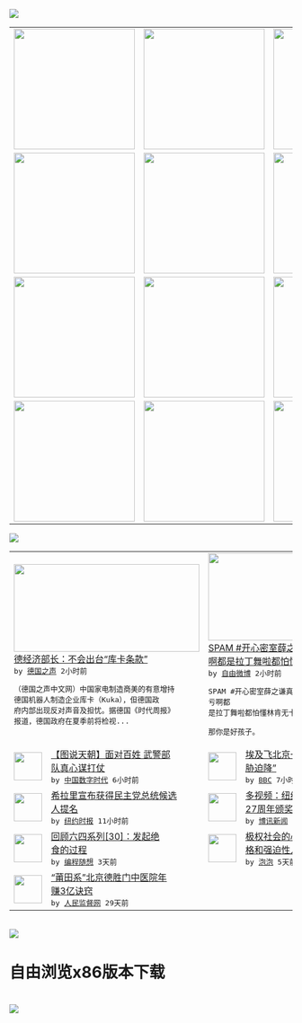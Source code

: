 

<a href="https://github.com/greatfire/z/raw/master/FreeBrowser.apk"><img src="https://raw.githubusercontent.com/greatfire/wiki/master/x/header.png" /></a><table><tr><td width="262" align="center" valign="center"><a href="https://github.com/greatfire/wiki/wiki/nyt" title="纽约时报中文网 国际纵览"><img src="https://raw.githubusercontent.com/greatfire/wiki/master/x/nyt_flag.png" width="215"/></a></td><td width="262" align="center" valign="center"><a href="https://github.com/greatfire/wiki/wiki/dw" title=""><img src="https://raw.githubusercontent.com/greatfire/wiki/master/x/dw_flag.png" width="215"/></a></td><td width="262" align="center" valign="center"><a href="https://github.com/greatfire/wiki/wiki/rmjd" title=""><img src="https://raw.githubusercontent.com/greatfire/wiki/master/x/rmjd_flag.png" width="215"/></a></td></tr><tr><td width="262" align="center" valign="center"><a href="https://github.com/paopaonetizen/website" title="泡泡 - 未经审查的互联网信息"><img src="https://raw.githubusercontent.com/greatfire/wiki/master/x/pp_flag.png" width="215"/></a></td><td width="262" align="center" valign="center"><a href="https://github.com/getlantern/mirror" title="以及自由微博和GreatFire.org官方中文论坛"><img src="https://raw.githubusercontent.com/greatfire/wiki/master/x/lantern_flag.png" width="215"/></a></td><td width="262" align="center" valign="center"><a href="https://github.com/cdtmirrors/m/" title=""><img src="https://raw.githubusercontent.com/greatfire/wiki/master/x/cdt_flag.png" width="215"/></a></td></tr><tr><td width="262" align="center" valign="center"><a href="https://github.com/program-think/blog" title="编程随想的博客"><img src="https://raw.githubusercontent.com/greatfire/wiki/master/x/pt_flag.png" width="215"/></a></td><td width="262" align="center" valign="center"><a href="https://github.com/greatfire/wiki/wiki/bbc" title=""><img src="https://raw.githubusercontent.com/greatfire/wiki/master/x/bbc_flag.png" width="215"/></a></td><td width="262" align="center" valign="center"><a href="https://github.com/freeweibo/s" title="自由微博 - 匿名和不受屏蔽的新浪微博搜索"><img src="https://raw.githubusercontent.com/greatfire/wiki/master/x/fw_flag.png" width="215"/></a></td></tr><tr><td width="262" align="center" valign="center"><a href="https://github.com/greatfire/wiki/wiki/google" title=""><img src="https://raw.githubusercontent.com/greatfire/wiki/master/x/google_flag.png" width="215"/></a></td><td width="262" align="center" valign="center"><a href="https://github.com/bxnews/boxun" title=""><img src="https://raw.githubusercontent.com/greatfire/wiki/master/x/bx_flag.png" width="215"/></a></td><td width="262" align="center" valign="center"><a href="https://github.com/greatfire/wiki/wiki/open-source" title="欢迎访问GreatFire.org开发者项目网站"><img src="https://raw.githubusercontent.com/greatfire/wiki/master/x/open-source_flag.png" width="215"/></a></td></tr></table><img src="https://raw.githubusercontent.com/greatfire/wiki/master/x/newsfeed text.png" /><table cols="4"><tr><td colspan="2" width="380"><a href="http://dw.com/p/1J2Z0?maca=chi-GK-text-greatfire-all-chinese-15625-xml-mrss"><img src="http://www.dw.com/image/0,,19257547_302,00.jpg" width="330" height="156"/></a></br><a href="http://dw.com/p/1J2Z0?maca=chi-GK-text-greatfire-all-chinese-15625-xml-mrss">德经济部长：不会出台“库卡条款”</a></br><kbd> by <a href="http://dw.de">德国之声</a> 2小时前 </kbd></br><pre>（德国之声中文网）中国家电制造商美的有意增持<br/>德国机器人制造企业库卡（Kuka），但德国政<br/>府内部出现反对声音及担忧。据德国《时代周报》<br/>报道，德国政府在夏季前将检视...</pre></td><td colspan="2" width="380"><a href="https://freeweibo.com/weibo/3984195602716805"><img src="https://raw.githubusercontent.com/greatfire/wiki/master/x/fw_logo_b.png" width="330" height="156"/></a></br><a href="https://freeweibo.com/weibo/3984195602716805">SPAM #开心密室薛之谦真情告白# 亏<br/>啊都是拉丁舞啦都怕懂…</a></br><kbd> by <a href="https://freeweibo.com/">自由微博</a> 2小时前 </kbd></br><pre>SPAM #开心密室薛之谦真情告白# 亏啊都<br/>是拉丁舞啦都怕懂林肯无卡嗯娱乐恶心快乐哦哟 <br/>那你是好孩子。</pre></td></tr><tr><td><img src="https://i1.wp.com/chinadigitaltimes.net/chinese/files/2016/06/006lS5jQgw1f4n4jf4yh4j30zk0qodp0.jpg?resize=585%2C439" width="50" height="50"/></td><td width="280"><a href="https://chinadigitaltimes.net/chinese/2016/06/%E3%80%90%E5%9B%BE%E8%AF%B4%E5%A4%A9%E6%9C%9D%E3%80%91%E9%9D%A2%E5%AF%B9%E7%99%BE%E5%A7%93-%E6%AD%A6%E8%AD%A6%E9%83%A8%E9%98%9F%E7%9C%9F%E5%BF%83%E8%B0%8B%E6%89%93%E4%BB%97/">【图说天朝】面对百姓 武警部<br/>队真心谋打仗</a></br><kbd> by <a href="http://chinadigitaltimes.net/chinese/">中国数字时代</a> 6小时前 </kbd></td><td><img src="http://a.files.bbci.co.uk/worldservice/live/assets/images/2016/05/19/160519172724_egypt_air_plane_144x81__nocredit.jpg" width="50" height="50"/></td><td width="280"><a href="http://www.bbc.com/zhongwen/simp/world/2016/06/160608_egypt_china_flight_uzbekistan">埃及飞北京一架客机“因炸弹威<br/>胁迫降”</a></br><kbd> by <a href="http://www.bbc.co.uk/zhongwen/simp">BBC</a> 7小时前 </kbd></td></tr><tr><td><img src="https://static01.nyt.com/images/2016/06/07/us/politics/20160608primary-slide-ZEZH/20160608primary-slide-ZEZH-articleInline.jpg" width="50" height="50"/></td><td width="280"><a href="https://d7odklm2qes9e.cloudfront.net/culture/20160608/hillary-clinton-bernie-sanders-primary/">希拉里宣布获得民主党总统候选<br/>人提名</a></br><kbd> by <a href="http://m.cn.nytimes.com/">纽约时报</a> 11小时前 </kbd></td><td><img src="https://raw.githubusercontent.com/greatfire/wiki/master/x/bx_logo.png" width="50" height="50"/></td><td width="280"><a href="http://www.boxun.com/news/gb/pubvp/2016/06/201606081421.shtml">多视频：纽约时代广场纪念六四<br/>27周年颁奖和讲话请看...</a></br><kbd> by <a href="http://www.boxun.com">博讯新闻</a> 1天前 </kbd></td></tr><tr><td><img src="https://lh5.googleusercontent.com/61yYswVV8DydFCnt6g2Qfo3FKi-dLhlteEqGEUVCbyX6nVzEBo6y2EyL0uYzCLba3otd659M1dc_vONZbsdk19TlKgo8UrqPMMWIqN_mQsLR3rEDFWBPKb6BwqD-CWAF4nOp1g3TjOk" width="50" height="50"/></td><td width="280"><a href="http://feedproxy.google.com/~r/programthink/~3/eTs6wicc6T8/june-fourth-incident-30.html">回顾六四系列[30]：发起绝<br/>食的过程</a></br><kbd> by <a href="http://program-think.blogspot.com">编程随想</a> 3天前 </kbd></td><td><img src="https://pao-pao.net/sites/pao-pao.net/files/styles/large/public/wen_zhong_tu_1_1_0.jpg?itok=o6NPEsgJ" width="50" height="50"/></td><td width="280"><a href="https://pao-pao.net/article/707">极权社会的心理阴影：阻碍型性<br/>格和强迫性人格——社会...</a></br><kbd> by <a href="https://pao-pao.net">泡泡</a> 5天前 </kbd></td></tr><tr><td><img src="http://www.rmjdw.com/uploads/160510/3-1605102102421C.jpg" width="50" height="50"/></td><td width="280"><a href="http://www.rmjdw.com//tebiebaodao/20160510/15526.html">“莆田系”北京德胜门中医院年<br/>赚3亿诀窍 </a></br><kbd> by <a href="http://www.rmjdw.com/">人民监督网</a> 29天前 </kbd></td></table></br><a href="https://github.com/greatfire/z/raw/master/FreeBrowser.apk"><img src="https://raw.githubusercontent.com/greatfire/wiki/master/x/download app.png" /></a><h1>自由浏览x86版本下载<h1><a href="https://github.com/greatfire/z/raw/master/FreeBrowser-x86.apk"><img src="https://raw.githubusercontent.com/greatfire/images/master/fb86.qr.png" /></a>